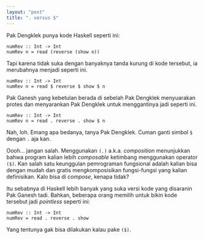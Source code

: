 ```yaml
---
layout: "post"
title: ". versus $"
---
```


Pak Dengklek punya kode Haskell seperti ini:

    numRev :: Int -> Int
    numRev n = read (reverse (show n))

Tapi karena tidak suka dengan banyaknya tanda kurung di kode tersebut, ia
merubahnya menjadi seperti ini.

    numRev :: Int -> Int
    numRev n = read $ reverse $ show $ n

Pak Ganesh yang kebetulan berada di sebelah Pak Dengklek menyuarakan protes
dan menyarankan Pak Dengklek untuk menggantinya jadi seperti ini.

    numRev :: Int -> Int
    numRev n = read . reverse . show $ n

Nah, loh. Emang apa bedanya, tanya Pak Dengklek. Cuman ganti simbol `$`
dengan `.` aja kan.

Oooh... jangan salah. Menggunakan `(.)` a.k.a. *composition* menunjukkan
bahwa program kalian lebih *composable* ketimbang menggunakan operator
`($)`. Kan salah satu keunggulan pemrograman fungsional adalah kalian bisa
dengan mudah dan gratis mengkomposisikan fungsi-fungsi yang kalian
definisikan. Kalo bisa di *compose*, kenapa tidak?

Itu sebabnya di Haskell lebih banyak yang suka versi kode yang disaranin Pak
Ganesh tadi. Bahkan, beberapa orang memilih untuk bikin kode tersebut jadi
*pointless* seperti ini:

    numRev :: Int -> Int
    numRev = read . reverse . show

Yang tentunya gak bisa dilakukan kalau pake `($)`.
